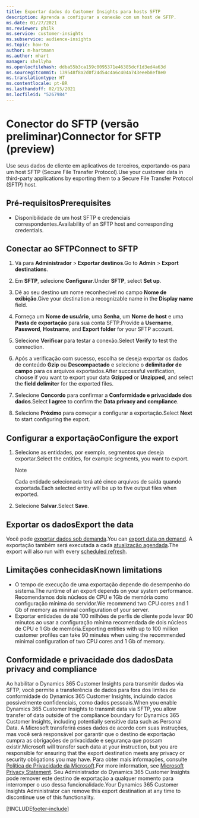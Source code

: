 ```yaml
---
title: Exportar dados do Customer Insights para hosts SFTP
description: Aprenda a configurar a conexão com um host de SFTP.
ms.date: 01/27/2021
ms.reviewer: philk
ms.service: customer-insights
ms.subservice: audience-insights
ms.topic: how-to
author: m-hartmann
ms.author: mhart
manager: shellyha
ms.openlocfilehash: ddba55b3ca159c0095371e46385dcf1d3ed4a63d
ms.sourcegitcommit: 139548f8a2d0f24d54c4a6c404a743eeeb8ef8e0
ms.translationtype: HT
ms.contentlocale: pt-BR
ms.lasthandoff: 02/15/2021
ms.locfileid: "5267984"
---
```

# <a name="connector-for-sftp-preview"></a><span data-ttu-id="22056-103">Conector do SFTP (versão preliminar)</span><span class="sxs-lookup"><span data-stu-id="22056-103">Connector for SFTP (preview)</span></span>

<span data-ttu-id="22056-104">Use seus dados de cliente em aplicativos de terceiros, exportando-os para um host SFTP (Secure File Transfer Protocol).</span><span class="sxs-lookup"><span data-stu-id="22056-104">Use your customer data in third-party applications by exporting them to a Secure File Transfer Protocol (SFTP) host.</span></span>

## <a name="prerequisites"></a><span data-ttu-id="22056-105">Pré-requisitos</span><span class="sxs-lookup"><span data-stu-id="22056-105">Prerequisites</span></span>

- <span data-ttu-id="22056-106">Disponibilidade de um host SFTP e credenciais correspondentes.</span><span class="sxs-lookup"><span data-stu-id="22056-106">Availability of an SFTP host and corresponding credentials.</span></span>

## <a name="connect-to-sftp"></a><span data-ttu-id="22056-107">Conectar ao SFTP</span><span class="sxs-lookup"><span data-stu-id="22056-107">Connect to SFTP</span></span>

1. <span data-ttu-id="22056-108">Vá para **Administrador** > **Exportar destinos**.</span><span class="sxs-lookup"><span data-stu-id="22056-108">Go to **Admin** > **Export destinations**.</span></span>

1. <span data-ttu-id="22056-109">Em **SFTP**, selecione **Configurar**.</span><span class="sxs-lookup"><span data-stu-id="22056-109">Under **SFTP**, select **Set up**.</span></span>

1. <span data-ttu-id="22056-110">Dê ao seu destino um nome reconhecível no campo **Nome de exibição**.</span><span class="sxs-lookup"><span data-stu-id="22056-110">Give your destination a recognizable name in the **Display name** field.</span></span>

1. <span data-ttu-id="22056-111">Forneça um **Nome de usuário**, uma **Senha**, um **Nome de host** e uma **Pasta de exportação** para sua conta SFTP.</span><span class="sxs-lookup"><span data-stu-id="22056-111">Provide a **Username**, **Password**, **Hostname**, and **Export folder** for your SFTP account.</span></span>

1. <span data-ttu-id="22056-112">Selecione **Verificar** para testar a conexão.</span><span class="sxs-lookup"><span data-stu-id="22056-112">Select **Verify** to test the connection.</span></span>

1. <span data-ttu-id="22056-113">Após a verificação com sucesso, escolha se deseja exportar os dados de conteúdo **Gzip** ou **Descompactado** e selecione o **delimitador de campo** para os arquivos exportados.</span><span class="sxs-lookup"><span data-stu-id="22056-113">After successful verification, choose if you want to export your data **Gzipped** or **Unzipped**, and select the **field delimiter** for the exported files.</span></span>

1. <span data-ttu-id="22056-114">Selecione **Concordo** para confirmar a **Conformidade e privacidade dos dados**.</span><span class="sxs-lookup"><span data-stu-id="22056-114">Select **I agree** to confirm the **Data privacy and compliance**.</span></span>

1. <span data-ttu-id="22056-115">Selecione **Próximo** para começar a configurar a exportação.</span><span class="sxs-lookup"><span data-stu-id="22056-115">Select **Next** to start configuring the export.</span></span>

## <a name="configure-the-export"></a><span data-ttu-id="22056-116">Configurar a exportação</span><span class="sxs-lookup"><span data-stu-id="22056-116">Configure the export</span></span>

1. <span data-ttu-id="22056-117">Selecione as entidades, por exemplo, segmentos que deseja exportar.</span><span class="sxs-lookup"><span data-stu-id="22056-117">Select the entities, for example segments, you want to export.</span></span>

   > [!NOTE]
   > <span data-ttu-id="22056-118">Cada entidade selecionada terá até cinco arquivos de saída quando exportada.</span><span class="sxs-lookup"><span data-stu-id="22056-118">Each selected entity will be up to five output files when exported.</span></span> 

1. <span data-ttu-id="22056-119">Selecione **Salvar**.</span><span class="sxs-lookup"><span data-stu-id="22056-119">Select **Save**.</span></span>

## <a name="export-the-data"></a><span data-ttu-id="22056-120">Exportar os dados</span><span class="sxs-lookup"><span data-stu-id="22056-120">Export the data</span></span>

<span data-ttu-id="22056-121">Você pode [exportar dados sob demanda](export-destinations.md).</span><span class="sxs-lookup"><span data-stu-id="22056-121">You can [export data on demand](export-destinations.md).</span></span> <span data-ttu-id="22056-122">A exportação também será executada a cada [atualização agendada](system.md#schedule-tab).</span><span class="sxs-lookup"><span data-stu-id="22056-122">The export will also run with every [scheduled refresh](system.md#schedule-tab).</span></span>

## <a name="known-limitations"></a><span data-ttu-id="22056-123">Limitações conhecidas</span><span class="sxs-lookup"><span data-stu-id="22056-123">Known limitations</span></span>

- <span data-ttu-id="22056-124">O tempo de execução de uma exportação depende do desempenho do sistema.</span><span class="sxs-lookup"><span data-stu-id="22056-124">The runtime of an export depends on your system performance.</span></span> <span data-ttu-id="22056-125">Recomendamos dois núcleos de CPU e 1Gb de memória como configuração mínima do servidor.</span><span class="sxs-lookup"><span data-stu-id="22056-125">We recommend two CPU cores and 1 Gb of memory as minimal configuration of your server.</span></span> 
- <span data-ttu-id="22056-126">Exportar entidades de até 100 milhões de perfis de cliente pode levar 90 minutos ao usar a configuração mínima recomendada de dois núcleos de CPU e 1 Gb de memória.</span><span class="sxs-lookup"><span data-stu-id="22056-126">Exporting entities with up to 100 million customer profiles can take 90 minutes when using the recommended minimal configuration of two CPU cores and 1 Gb of memory.</span></span> 

## <a name="data-privacy-and-compliance"></a><span data-ttu-id="22056-127">Conformidade e privacidade dos dados</span><span class="sxs-lookup"><span data-stu-id="22056-127">Data privacy and compliance</span></span>

<span data-ttu-id="22056-128">Ao habilitar o Dynamics 365 Customer Insights para transmitir dados via SFTP, você permite a transferência de dados para fora dos limites de conformidade do Dynamics 365 Customer Insights, incluindo dados possivelmente confidenciais, como dados pessoais.</span><span class="sxs-lookup"><span data-stu-id="22056-128">When you enable Dynamics 365 Customer Insights to transmit data via SFTP, you allow transfer of data outside of the compliance boundary for Dynamics 365 Customer Insights, including potentially sensitive data such as Personal Data.</span></span> <span data-ttu-id="22056-129">A Microsoft transferirá esses dados de acordo com suas instruções, mas você será responsável por garantir que o destino de exportação cumpra as obrigações de privacidade e segurança que possam existir.</span><span class="sxs-lookup"><span data-stu-id="22056-129">Microsoft will transfer such data at your instruction, but you are responsible for ensuring that the export destination meets any privacy or security obligations you may have.</span></span> <span data-ttu-id="22056-130">Para obter mais informações, consulte [Política de Privacidade da Microsoft](https://go.microsoft.com/fwlink/?linkid=396732).</span><span class="sxs-lookup"><span data-stu-id="22056-130">For more information, see [Microsoft Privacy Statement](https://go.microsoft.com/fwlink/?linkid=396732).</span></span>
<span data-ttu-id="22056-131">Seu Administrador do Dynamics 365 Customer Insights pode remover este destino de exportação a qualquer momento para interromper o uso dessa funcionalidade.</span><span class="sxs-lookup"><span data-stu-id="22056-131">Your Dynamics 365 Customer Insights Administrator can remove this export destination at any time to discontinue use of this functionality.</span></span>


[!INCLUDE[footer-include](../includes/footer-banner.md)]